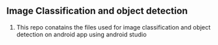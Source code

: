 ## Image Classification and object detection
1. This repo conatains the files used for image classification and object detection on android app using android studio
